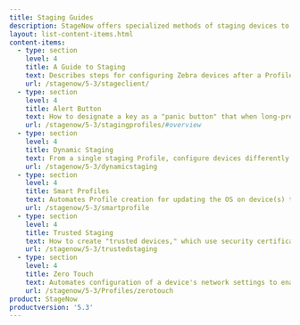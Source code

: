 ```yaml
---
title: Staging Guides
description: StageNow offers specialized methods of staging devices to align with organizational needs for efficiency, security and industry technologies.
layout: list-content-items.html
content-items:
  - type: section
    level: 4
    title: A Guide to Staging
    text: Describes steps for configuring Zebra devices after a Profile has been created. 
    url: /stagenow/5-3/stageclient/
  - type: section
    level: 4
    title: Alert Button
    text: How to designate a key as a "panic button" that when long-pressed executes an intent to perform a customized task such as dialing an emergency phone number. 
    url: /stagenow/5-3/stagingprofiles/#overview
  - type: section
    level: 4
    title: Dynamic Staging
    text: From a single staging Profile, configure devices differently based on how and/or where the devices are to be deployed.
    url: /stagenow/5-3/dynamicstaging
  - type: section
    level: 4
    title: Smart Profiles
    text: Automates Profile creation for updating the OS on device(s) to any other version. 
    url: /stagenow/5-3/smartprofile
  - type: section
    level: 4
    title: Trusted Staging
    text: How to create "trusted devices," which use security certificates to protect staged devices from unauthorized configuration changes.  
    url: /stagenow/5-3/trustedstaging
  - type: section
    level: 4
    title: Zero Touch
    text: Automates configuration of a device's network settings to enable new or refreshed devices to access Google Zero Touch servers for Device-Owner EMM Enrollment with no user interaction.
    url: /stagenow/5-3/Profiles/zerotouch
product: StageNow
productversion: '5.3'
---
```

 














